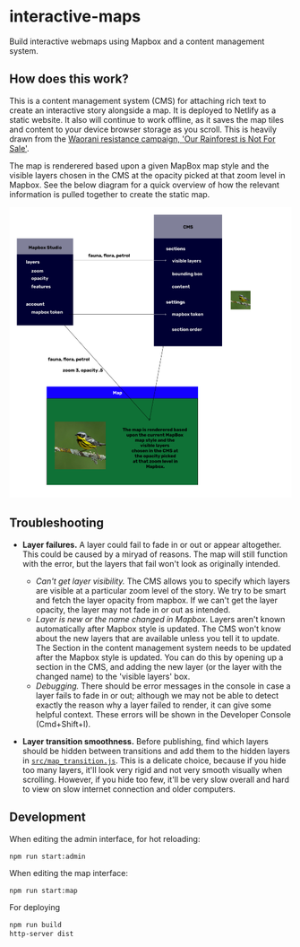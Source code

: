 # interactive-maps

Build interactive webmaps using Mapbox and a content management system.

## How does this work?

This is a content management system (CMS) for attaching rich text to create an interactive story alongside a map. It is deployed to Netlify as a static website. It also will continue to work offline, as it saves the map tiles and content to your device browser storage as you scroll. This is heavily drawn from the [Waorani resistance campaign, 'Our Rainforest is Not For Sale'](https://waoresist.amazonfrontlines.org/).

The map is renderered based upon a given MapBox map style and the visible layers chosen in the CMS at the opacity picked at that zoom level in Mapbox. See the below diagram for a quick overview of how the relevant information is pulled together to create the static map. 

![diagram.png](diagram.png)


## Troubleshooting


* **Layer failures.** A layer could fail to fade in or out or appear altogether. This could be caused by a miryad of reasons. The map will still function with the error, but the layers that fail won't look as originally intended.

  * *Can't get layer visibility.* The CMS allows you to specify which layers are visible at a particular zoom level of the story. We try to be smart and fetch the layer opacity from mapbox. If we can't get the layer opacity, the layer may not fade in or out as intended. 
  * *Layer is new or the name changed in Mapbox.* Layers aren't known automatically after Mapbox style is updated. The CMS won't know about the new layers that are available unless you tell it to update. The Section in the content management system needs to be updated after the Mapbox style is updated. You can do this  by opening up a section in the CMS, and adding the new layer (or the layer with the changed name) to the 'visible layers' box. 
  * *Debugging.* There should be error messages in the console in case a layer fails to fade in or out; although we may not be able to detect exactly the reason why a layer failed to render, it can give some helpful context. These errors will be shown in the Developer Console (Cmd+Shift+I).

* **Layer transition smoothness.** Before publishing, find which layers should be hidden between transitions and add them to the hidden layers in [`src/map_transition.js`](https://github.com/digidem/sinangoe-webmap/blob/master/src/map_transition.js#L14). This is a delicate choice, because if you hide too many layers, it'll look very rigid and not very smooth visually when scrolling. However, if you hide too few, it'll be very slow overall and hard to view on slow internet connection and older computers.



## Development

When editing the admin interface, for hot reloading:

```
npm run start:admin
```

When editing the map interface:

```
npm run start:map
```

For deploying

```
npm run build
http-server dist
```
